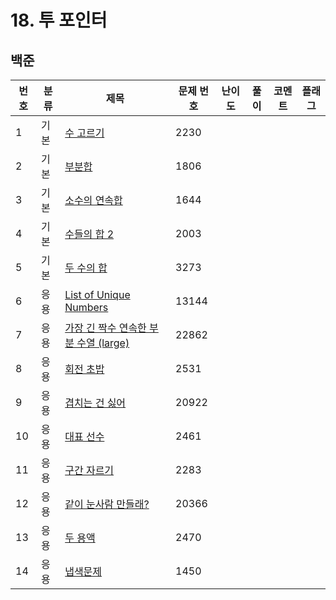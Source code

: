 # 18. 투 포인터


## 백준
| 번호 | 분류 | 제목 | 문제 번호 | 난이도 | 풀이 | 코멘트 | 플래그 |
|----|-----|----------------------------------------|-----|-----|-----|--|--|
| 1  | 기본 | [수 고르기](https://www.acmicpc.net/problem/2230) | 2230 |     |     |  |  |
| 2  | 기본 | [부분합](https://www.acmicpc.net/problem/1806) | 1806 |     |     |  |  |
| 3  | 기본 | [소수의 연속합](https://www.acmicpc.net/problem/1644) | 1644 |     |     |  |  |
| 4  | 기본 | [수들의 합 2](https://www.acmicpc.net/problem/2003) | 2003 |     |     |  |  |
| 5  | 기본 | [두 수의 합](https://www.acmicpc.net/problem/3273) | 3273 |     |     |  |  |
| 6  | 응용 | [List of Unique Numbers](https://www.acmicpc.net/problem/13144) | 13144 |     |     |  |  |
| 7  | 응용 | [가장 긴 짝수 연속한 부분 수열 (large)](https://www.acmicpc.net/problem/22862) | 22862 |     |     |  |  |
| 8  | 응용 | [회전 초밥](https://www.acmicpc.net/problem/2531) | 2531 |     |     |  |  |
| 9  | 응용 | [겹치는 건 싫어](https://www.acmicpc.net/problem/20922) | 20922 |     |     |  |  |
| 10 | 응용 | [대표 선수](https://www.acmicpc.net/problem/2461) | 2461 |     |     |  |  |
| 11 | 응용 | [구간 자르기](https://www.acmicpc.net/problem/2283) | 2283 |     |     |  |  |
| 12 | 응용 | [같이 눈사람 만들래?](https://www.acmicpc.net/problem/20366) | 20366 |     |     |  |  |
| 13 | 응용 | [두 용액](https://www.acmicpc.net/problem/2470) | 2470 |     |     |  |  |
| 14 | 응용 | [냅색문제](https://www.acmicpc.net/problem/1450) | 1450 |     |     |  |  |

